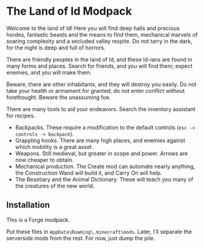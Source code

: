 # The Land of Id Modpack

Welcome to the land of Id! Here you will find deep halls and precious hordes, fantastic beasts and the means to find them, mechanical marvels of soaring complexity and a secluded valley respite.  Do not tarry in the dark, for the night is deep and full of horrors.

There are friendly peoples in the land of Id, and these Id-ians are found in many forms and places. Search for friends, and you will find them; expect enemies, and you will make them. 

Beware, there are other inhabitants, and they will destroy you easily.  Do not take your health or armament for granted; do not enter conflict without forethought. Beware the unassuming foe.

There are many tools to aid your endeavors. Search the inventory assistant for recipes. 
- Backpacks. These require a modification to the default controls (`esc -> controls -> backpack`). 
- Grappling hooks. There are many high places, and enemies against which mobility is a great asset.
- Weapons. Still medieval, but greater in scope and power. Arrows are now cheaper to obtain.
- Mechanical production. The Create mod can automate nearly anything, the Construction Wand will build it, and Carry On will help.
- The Beastiary and the Animal Dictionary. These will teach you many of the creatures of the new world.

## Installation

This is a Forge modpack.

Put these files in `AppData\Roaming\.minecraft\mods`. Later, I'll separate the serverside mods from the rest. For now, just dump the pile.

